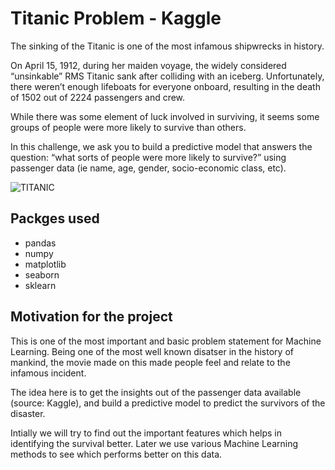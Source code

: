 # Titanic Problem - Kaggle

The sinking of the Titanic is one of the most infamous shipwrecks in history.

On April 15, 1912, during her maiden voyage, the widely considered “unsinkable” RMS Titanic sank after colliding with an iceberg. Unfortunately, there weren’t enough lifeboats for everyone onboard, resulting in the death of 1502 out of 2224 passengers and crew.

While there was some element of luck involved in surviving, it seems some groups of people were more likely to survive than others.

In this challenge, we ask you to build a predictive model that answers the question: “what sorts of people were more likely to survive?” using passenger data (ie name, age, gender, socio-economic class, etc). 

![TITANIC](https://image.pbs.org/video-assets/c1noP2x-asset-mezzanine-16x9-jBLtHD7.jpg.crop.480x270.jpg)

## Packges used 
- pandas
- numpy 
- matplotlib
- seaborn
- sklearn

## Motivation for the project 
This is one of the most important and basic problem statement for Machine Learning. Being one of the most well known disatser in the history of mankind, the movie made on this made people feel and relate to the infamous incident.

The idea here is to get the insights out of the passenger data available (source: Kaggle), and build a predictive model to predict the survivors of the disaster.

Intially we will try to find out the important features which helps in identifying the survival better. Later we use various Machine Learning methods to see which performs better on this data.
